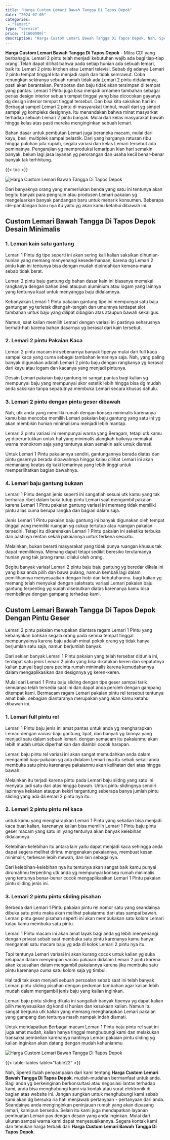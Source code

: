 ```yaml
---
title: "Harga Custom Lemari Bawah Tangga Di Tapos Depok"
date: "2024-07-05"
categories:
 - "lemari"
type: "service"
price: "[1600000]"
description: "Harga Custom Lemari Bawah Tangga Di Tapos Depok. Nah, Spereti itulah penyampaian dari kami tentang **Harga Custom Lemari Bawah Tangga Di Tapos Depok**. mudah..."
---
```


**Harga Custom Lemari Bawah Tangga Di Tapos Depok** - Mitra CDI yang berbahagia. Lemari 2 pintu telah menjadi kebutuhan wajib ada bagi tiap-tiap orang. Telah dapat dilihat bahwa pada setiap hunian ada sebuah lemari, baik itu Lemari 2 pintu kitchen atau Lemari televisi. Sebab dg adanya Lemari 2 pintu tempat tinggal kita menjadi rapih dan tidak semrawut. Coba renungkan sekiranya sebuah rumah tidak ada Lemari 2 pintu didalamnya, pasti akan berantakan. Perabotan dan baju tidak akan tersimpan di tempat yang pantas. Lemari 1 Pintu juga bisa menjadi ornamen tambahan sebagai perias design interior sebuah tempat tinggal yang bisa dicocokan gayanya dg design interior tempat tinggal tersebut. Dan bisa kita saksikan hari ini Berbagai sampel Lemari 2 pintu di masyarakat timbul, muali dari yg simpel sampai yg kompleks designnya. Itu menandakan bahwa minat masyarkat terhadap sebuah Lemari 2 pintu banyak. Mulai dari kelas masyarakat bawah hingga kelas atas pasti mereka menginginkan sebuah lemari.

Bahan dasar untuk pembutan Lemari juga beraneka macam, mulai dari kayu, besi, multiplek sampai pelastik. Dari yang harganya ratusan ribu hingga puluhan juta rupiah, segala variasi dan kelas Lemari tersebut ada peminatnya. Pengarajian yg memproduksi lemaripun kian hari semakin banyak, belum lagi jasa layanan yg perorangan dan usaha kecil benar-benar banyak tak terhhitung.

{{< toc >}}

![Harga Custom Lemari Bawah Tangga Di Tapos Depok](/images/mebel/dipan-anak-007.jpg)

Dari banyaknya orang yang memerlukan benda yang satu ini tentunya akan begitu banyak para pengrajin atau produsen Lemari pakaian yg mengeluarkan banyak pandangan baru untuk menarik konsumen. Beberapa ide-pandangan baru nya itu yaitu yg akan kamu ketahui dibawah ini.

## Custom Lemari Bawah Tangga Di Tapos Depok Desain Minimalis

### 1\. Lemari kain satu gantung

Lemari 1 Pintu dg tipe seperti ini akan sering kali kalian saksikan dihunian-hunian yang memang menyenangi kesederhanaan, karena dg Lemari 2 pintu kain ini tentunya bisa dengan mudah dipindahkan kemana-mana sebab tidak berat.

Lemari 2 pintu baju gantung dg bahan dasar kain ini biasanya memakai rangkanya dengan bahan besi ataupun aluminium atau logam yang lainnya yang tentunya kuat untuk menyangga baju didalamnya.

Kebanyakan Lemari 1 Pintu pakaian gantung tipe ini mempunyai satu baju gantungan yg terletak ditengah-tengah dan umumnya terdapat slot tambahan untuk baju yang dilipat dibagian atas ataupun bawah sekaligus.

Namun, saat kalian memilih Lemari dengan variasi ini pastinya seharusnya berhati-hati karena bahan dasarnya yg berasal dari kain tersebut.

### 2\. Lemari 2 pintu Pakaian Kaca

Lemari 2 pintu macam ini sebenarnya banyak tipenya mulai dari full kaca sampai kaca yang cuma sebagai tambahan lemarinya saja. Nah, yang paling banyak digunakan adalah Lemari 2 pintu baju dengan rangkanya yg berasal dari kayu atau logam dan kacanya yang menjadi pintunya.

Desain Lemari pakaian baju gantung ini sangat pantas bagi kalian yg mempunyai baju yang mempunyai skor estetik lebih hingga bisa dg mudah anda saksikan tanpa sepatutnya membuka Lemari secara khusus dahulu.

### 3\. Lemari 2 pintu dengan pintu geser dibawah

Nah, utk anda yang memiliki rumah dengan konsep minimalis karenanya kamu bisa mencoba memilih Lemari pakaian baju gantung yang satu ini yg akan membikin hunian minimalismu menjadi lebih mantap.

Lemari 2 pintu variasi ini mempunyai warna yang Beragam, tetapi utk kamu yg diperuntukkan untuk hal yang minimalis alangkah baiknya memakai warna monokrom saja yang tentunya akan semakin asik untuk diamati.

Untuk Lemari 1 Pintu pakaiannya sendiri, gantungannya berada diatas dan pintu gesernya berada dibawahnya hingga kalau dilihat Lemari ini akan memanjang keatas dg kaki lemarinya yang lebih tinggi untuk memperlihatkan bagian bawahnya.

### 4\. Lemari baju gantung bukaan

Lemari 1 Pintu dengan jenis seperti ini sangatlah sesuai utk kamu yang tak berharap ribet dalam buka tutup pintu Lemari saat mengambil pakaian karena Lemari 1 Pintu pakaian gantung variasi ini memang tidak memiliki pintu alias cuma berupa rangka dan bagian dalam saja.

Jenis Lemari 1 Pintu pakaian baju gantung ini banyak digunakan oleh tempat tinggal yang memiliki ruangan yg cukup tertutup atau ruangan pakaian tersediri. Tetapi itu dikarenakan Lemari 1 Pintu pakaian ini seketika terbuka dan pastinya rentan sekali pakaiannya untuk terkena sesuatu.

Melainkan, bukan berarti masyarakat yang tidak punya ruangan khusus tak dapat memilikinya. Memang dapat tetapi sedikit beresiko terutamanya hunian yang tak jarang ramai dilalui oleh orang.

Begitu banyak variasi Lemari 2 pintu baju baju gantung yg beredar dikala ini yang bisa anda pilih dan bawa pulang, namun kembali lagi dalam pemilihannya menyesuaikan dengan hobi dan kebutuhanmu. bagi kalian yg memang telah menyukai dengan salahsatu variasi Lemari pakaian baju gantung terpenting yg sudah disebutkan diatas karenanya kamu bisa membelinya dengan gampang terhadap kami.

## Custom Lemari Bawah Tangga Di Tapos Depok Dengan Pintu Geser

Lemari 2 pintu pakaian merupakan diantara ragam Lemari 1 Pintu yang kebanyakan bahkan segala orang pada semua tempat tinggal mempunyainya karena baju adalah minat pokok orang yg tidak hanya berjumlah satu saja, namun berjumlah banyak.

Dari sekian banyak Lemari 1 Pintu pakaian yang telah tersebar didunia ini, terdapat satu jenis Lemari 2 pintu yang bisa dikatakan keren dan sepatutnya kalian punyai bagi para pecinta rumah minimalis karena kemudahannya dalam mengaplikasikan dan designnya yg keren-keren.

Mulai dari Lemari 1 Pintu baju sliding dengan tipe geser sampai tarik semuanya telah tersedia saat ini dan dapat anda peroleh dengan gampang ditempat kami. Bermacam ragam Lemari pakaian pintu rel tersebut tentunya amat baik, sebagian diantaranya merupakan yang akan kamu ketahui dibawah ini.

### 1\. Lemari full pintu rel

Lemari 1 Pintu baju jenis ini amat pantas untuk anda yg mengharapkan Lemari dengan variasi baju gantung, lipat, dan banyak yg lainnya yang menjadi satu dalam sebuah lemari. dengan semacam itu pakaianmu akan lebih mudah untuk diperhatikan dan diambil cocok harapan.

Lemari baju pintu rel variasi ini akan sangat memudahkan anda dalam mengambil baju-pakaian yg ada didalam Lemari nya itu sebab sekali anda membuka satu pintu karenanya pakaianmu akan kelihatan dari atas hingga bawah.

Melainkan itu terjadi karena pintu pada Lemari baju slidng yang satu ini menyatu jadi satu dari atas hingga bawah. Untuk pintu slidingnya sendiri lazimnya kekakan ataupun kekiri tergantung seberapa banya jumlah pintu sliding yang ada diLemari 2 pintu nya itu.

### 2\. Lemari 2 pintu pintu rel kaca

untuk kamu yang mengharapkan Lemari 1 Pintu yang sekalian bisa menjadi kaca buat kalian, karenanya kalian bisa memilih Lemari 1 Pintu baju pintu geser macam yang satu ini yang tentunya akan banyak kelebihan didalamnya.

Kelebihan-kelebihan itu antara lain yaitu dapat menjadi kaca sehingga anda dapat segera melihat dirimu mengenakan pakaiannya, membuat kesan minimalis, terkesan lebih mewah, dan lain sebagainya.

Dari kelebihan-kelebihan nya itu tentunya akan sangat baik kamu punyai dirumahmu terpenting utk anda yg mempunyai konsep rumah minimalis yang tentunya benar-benar cocok mengaplikasikan Lemari 1 Pintu pakaian pintu sliding jenis ini.

### 3\. Lemari 2 pintu pintu sliding pisahan

Berbeda dari Lemari 1 Pintu pakaian pintu rel nomor satu yang seandainya dibuka satu pintu maka akan melihat pakaianmu dari atas sampai bawah. Lemari pintu geser pisahan seperti ini akan membukakan satu kolom Lemari kalau kamu membuka satu pintu.

Lemari 1 Pintu macam ini akan amat layak bagi anda yg lebih menyenangi dengan privasi sebab saat membuka satu pintu karenanya kamu hanya mengamati satu macam baju yg ada di kolok Lemari 2 pintu nya itu.

Tapi tentunya Lemari variasi ini akan kurang cocok untuk kalian yg suka kelupaan dalam menyimpan variasi pakaian didalam Lemari 2 pintu karena akan kesusahan dalam mengambil pakaiannya karena jika membuka satu pintu karenanya cuma satu kolom saja yg timbul.

Hal tadi tak akan menjadi sebuah persoalan sebab saat ini telah banyak Lemari pintu sliding pisahan dengan pedoman tambahan agar kalian lebih mudah dalam mengambil jenis baju yang kalian inginkan.

Lemari baju pintu sliding dikala ini sangatlah banyak tipenya yg dapat kalian pilih menyesuaikan dg kondisi hunian dan kesukaan kalian. Namun itu sangat berguna utk kalian yang memang mengharapkan Lemari pakaian yang gampang dan tentunya masih nampak indah diamati.

Untuk mendapatkan Berbagai macam Lemari 1 Pintu baju pintu rel saat ini juga amat mudah, kalian hanya tinggal menghubungi kami dan melakukan transaksi pembelian karenanya nantinya Lemari pakaian pintu sliding yg kalian inginkan akan datang dengan mudah kehunianmu

![Harga Custom Lemari Bawah Tangga Di Tapos Depok](/images/mebel/lemari-buku-002.jpg)

{{< table-tables table="table22" >}}

Nah, Spereti itulah penyampaian dari kami tentang **Harga Custom Lemari Bawah Tangga Di Tapos Depok**. mudah-mudahan bermanfaat untuk anda. Bagi anda yg berkeinginan berkonsultasi atau negosiasi lantas terhadap kami, anda bisa menghubungi kami via kontak atau surat elektronik di bagian atas website ini. Jangan sungkan untuk menghubungi kami sebab kami akan dg bersuka ria hati menjawab pertanyaan - pertanyaan dari anda. Seandainya anda menginginkan peninjauan rumah yang akan dipasang lemari, kamipun bersedia. Selain itu kami juga mendapatkan layanan pembuatan Lemari pas dengan desain yang anda inginkan. Mulai dari ukuran sampai warna kami dapat menyesuaikannya. Segera kontak kami dan temukan harga terbaik dari **Harga Custom Lemari Bawah Tangga Di Tapos Depok**.
